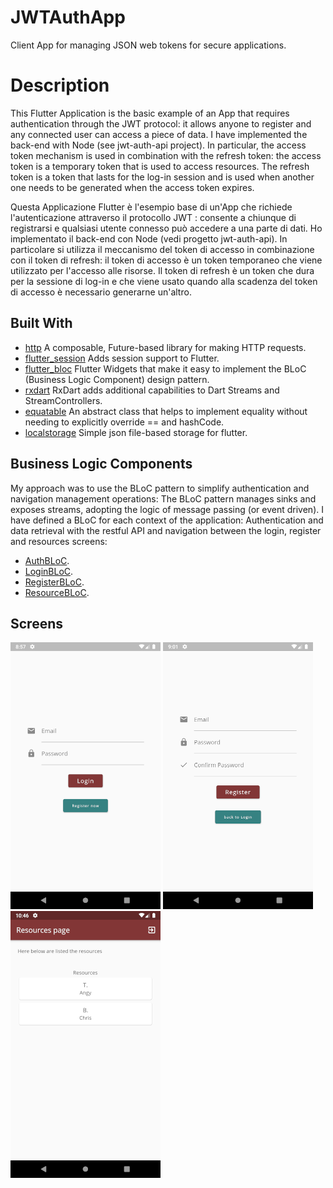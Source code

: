 # JWTAuthApp
Client App for managing JSON web tokens for secure applications.

# Description
This Flutter Application is the basic example of an App that requires authentication through the JWT protocol: it allows anyone to register and any connected user can access a piece of data. I have implemented the back-end with Node (see jwt-auth-api project). In particular, the access token mechanism is used in combination with the refresh token: the access token is a temporary token that is used to access resources. The refresh token is a token that lasts for the log-in session and is used when another one needs to be generated when the access token expires.

Questa Applicazione Flutter è l'esempio base di un'App che richiede l'autenticazione attraverso il protocollo JWT : consente a chiunque di registrarsi e qualsiasi utente connesso può accedere a una parte di dati. Ho implementato il back-end con Node (vedi progetto jwt-auth-api). In particolare si utilizza il meccanismo del token di accesso in combinazione con il token di refresh: il token di accesso è un token temporaneo che viene utilizzato per l'accesso alle risorse. Il token di refresh è un token che dura per la sessione di log-in e che viene usato quando alla scadenza del token di accesso è necessario generarne un'altro. 

## Built With

*   [http](https://pub.dev/packages/http) A composable, Future-based library for making HTTP requests.
*   [flutter_session](https://pub.dev/packages/flutter_session) Adds session support to Flutter.
*   [flutter_bloc](https://pub.dev/packages/flutter_bloc) Flutter Widgets that make it easy to implement the BLoC (Business Logic Component) design pattern.
*   [rxdart](https://pub.dev/packages/rxdart) RxDart adds additional capabilities to Dart Streams and StreamControllers.
*   [equatable](https://pub.dev/packages/equatable) An abstract class that helps to implement equality without needing to explicitly override == and hashCode.
*   [localstorage](https://pub.dev/packages/localstorage) Simple json file-based storage for flutter.

## Business Logic Components
My approach was to use the BLoC pattern to simplify authentication and navigation management operations: The BLoC pattern manages sinks and exposes streams, adopting the logic of message passing (or event driven). I have defined a BLoC for each context of the application: Authentication and data retrieval with the restful API and navigation between the login, register and resources screens:
* [AuthBLoC](lib/blocs/auth/auth_bloc.dart).
* [LoginBLoC](lib/blocs/login/login_bloc.dart).
* [RegisterBLoC](lib/blocs/register/register_bloc.dart).
* [ResourceBLoC](lib/blocs/resources/resource_bloc.dart).

## Screens

![Login Screen](assets/images/login_screen.png "Login Screen")
![Register Screen](assets/images/register_screen.png "Register Screen")
![Resources Screen](assets/images/resources_screen.png "Resources from API Screen")
